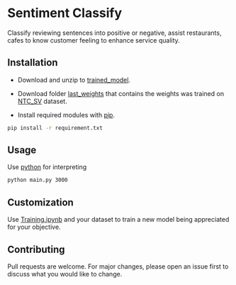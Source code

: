 
# Sentiment Classify
Classify reviewing sentences into positive or negative, assist restaurants, cafes to know customer feeling to enhance service quality.

## Installation

* Download and unzip to [trained_model](https://storage.googleapis.com/bert_models/2018_11_23/multi_cased_L-12_H-768_A-12.zip).

* Download folder [last_weights](https://drive.google.com/drive/folders/16DqN5kKX1ji08HAqIxh4W_s7siNCFmkR?usp=sharing) that contains the weights was trained on [NTC_SV](train/) dataset.

* Install required modules with [pip](https://pip.pypa.io/en/stable/).

```bash
pip install -r requirement.txt
```
## Usage
Use [python](https://www.python.org/downloads/) for interpreting

```bash
python main.py 3000
```
## Customization
Use [Training.ipynb](train/Training.ipynb) and your dataset to train a new model being appreciated for your objective.

## Contributing

Pull requests are welcome. For major changes, please open an issue first to discuss what you would like to change.
